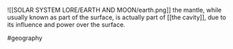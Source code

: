 ![[SOLAR SYSTEM LORE/EARTH AND MOON/earth.png]]
the mantle, while usually known as part of the surface, is actually part of [[the cavity]], due to its influence and power over the surface.

#geography